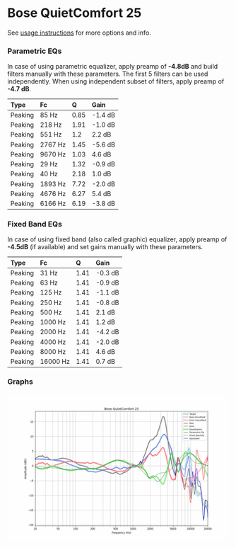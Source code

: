# Bose QuietComfort 25
See [usage instructions](https://github.com/jaakkopasanen/AutoEq#usage) for more options and info.

### Parametric EQs
In case of using parametric equalizer, apply preamp of **-4.8dB** and build filters manually
with these parameters. The first 5 filters can be used independently.
When using independent subset of filters, apply preamp of **-4.7 dB**.

| Type    | Fc      |    Q | Gain    |
|:--------|:--------|:-----|:--------|
| Peaking | 85 Hz   | 0.85 | -1.4 dB |
| Peaking | 218 Hz  | 1.91 | -1.0 dB |
| Peaking | 551 Hz  | 1.2  | 2.2 dB  |
| Peaking | 2767 Hz | 1.45 | -5.6 dB |
| Peaking | 9670 Hz | 1.03 | 4.6 dB  |
| Peaking | 29 Hz   | 1.32 | -0.9 dB |
| Peaking | 40 Hz   | 2.18 | 1.0 dB  |
| Peaking | 1893 Hz | 7.72 | -2.0 dB |
| Peaking | 4676 Hz | 6.27 | 5.4 dB  |
| Peaking | 6166 Hz | 6.19 | -3.8 dB |

### Fixed Band EQs
In case of using fixed band (also called graphic) equalizer, apply preamp of **-4.5dB**
(if available) and set gains manually with these parameters.

| Type    | Fc       |    Q | Gain    |
|:--------|:---------|:-----|:--------|
| Peaking | 31 Hz    | 1.41 | -0.3 dB |
| Peaking | 63 Hz    | 1.41 | -0.9 dB |
| Peaking | 125 Hz   | 1.41 | -1.1 dB |
| Peaking | 250 Hz   | 1.41 | -0.8 dB |
| Peaking | 500 Hz   | 1.41 | 2.1 dB  |
| Peaking | 1000 Hz  | 1.41 | 1.2 dB  |
| Peaking | 2000 Hz  | 1.41 | -4.2 dB |
| Peaking | 4000 Hz  | 1.41 | -2.0 dB |
| Peaking | 8000 Hz  | 1.41 | 4.6 dB  |
| Peaking | 16000 Hz | 1.41 | 0.7 dB  |

### Graphs
![](./Bose%20QuietComfort%2025.png)